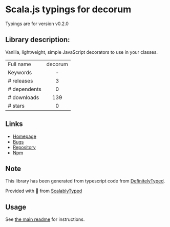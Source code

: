 
# Scala.js typings for decorum

Typings are for version v0.2.0

## Library description:
Vanilla, lightweight, simple JavaScript decorators to use in your classes.

|                    |                 |
| ------------------ | :-------------: |
| Full name          | decorum |
| Keywords           | - |
| # releases         | 3 |
| # dependents       | 0 |
| # downloads        | 139 |
| # stars            | 0 |

## Links
- [Homepage](https://github.com/varbrad/decorum#readme)
- [Bugs](https://github.com/varbrad/decorum/issues)
- [Repository](https://github.com/varbrad/decorum)
- [Npm](https://www.npmjs.com/package/decorum)
    


## Note
This library has been generated from typescript code from [DefinitelyTyped](https://definitelytyped.org).

Provided with :purple_heart: from [ScalablyTyped](https://github.com/oyvindberg/ScalablyTyped)

## Usage
See [the main readme](../../readme.md) for instructions.


